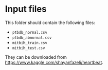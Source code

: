 # Input files  

This folder should contain the following files:
  * `ptbdb_normal.csv `
  * `ptbdb_abnormal.csv `
  * `mitbih_train.csv `
  * `mitbih_test.csv`


They can be downloaded from https://www.kaggle.com/shayanfazeli/heartbeat.
